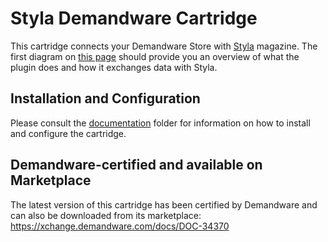 # Styla Demandware Cartridge

This cartridge connects your Demandware Store with [Styla](http://www.styla.com/) magazine. The first diagram on [this page](https://styladocs.atlassian.net/wiki/spaces/CO/pages/9961481/Technical+Integration) should provide you an overview of what the plugin does and how it exchanges data with Styla. 

## Installation and Configuration

Please consult the [documentation](https://github.com/styladev/demandware/tree/master/documentation) folder for information on how to install and configure the cartridge. 

## Demandware-certified and available on Marketplace

The latest version of this cartridge has been certified by Demandware and can also be downloaded from its marketplace: https://xchange.demandware.com/docs/DOC-34370
